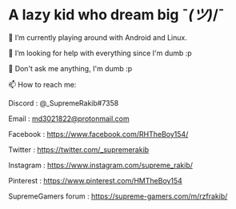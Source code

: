 # A lazy kid who dream big ¯_(ツ)_/¯

🔭 I’m currently playing around with Android and Linux.

🤔 I’m looking for help with everything since I'm dumb :p

💬 Don't ask me anything, I'm dumb :p

📫 How to reach me:

Discord : @_SupremeRakib#7358

Email : md3021822@protonmail.com

Facebook : https://www.facebook.com/RHTheBoy154/

Twitter : https://twitter.com/_supremerakib

Instagram : https://www.instagram.com/supreme_rakib/

Pinterest : https://www.pinterest.com/HMTheBoy154

SupremeGamers forum : https://supreme-gamers.com/m/rzfrakib/
